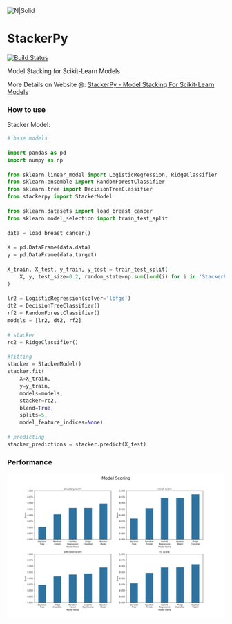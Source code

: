 ![N|Solid](http://www.philipkalinda.com/uploads/8/6/5/4/86541022/untitled-1.png)

# StackerPy

[![Build Status](https://travis-ci.org/philipkalinda/stackerpy.svg?branch=master)](https://travis-ci.org/philipkalinda/stackerpy)

Model Stacking for Scikit-Learn Models
 
More Details on Website @: [StackerPy - Model Stacking For Scikit-Learn Models](https://philipkalinda.com/ds10)


### How to use
Stacker Model:
```py
# base models

import pandas as pd
import numpy as np

from sklearn.linear_model import LogisticRegression, RidgeClassifier
from sklearn.ensemble import RandomForestClassifier
from sklearn.tree import DecisionTreeClassifier
from stackerpy import StackerModel

from sklearn.datasets import load_breast_cancer
from sklearn.model_selection import train_test_split

data = load_breast_cancer()

X = pd.DataFrame(data.data)
y = pd.DataFrame(data.target)

X_train, X_test, y_train, y_test = train_test_split(
    X, y, test_size=0.2, random_state=np.sum([ord(i) for i in 'StackerPy'])
)

lr2 = LogisticRegression(solver='lbfgs')
dt2 = DecisionTreeClassifier()
rf2 = RandomForestClassifier()
models = [lr2, dt2, rf2]

# stacker
rc2 = RidgeClassifier()

#fitting
stacker = StackerModel()
stacker.fit(
    X=X_train,
    y=y_train,
    models=models,
    stacker=rc2,
    blend=True,
    splits=5,
    model_feature_indices=None)

# predicting
stacker_predictions = stacker.predict(X_test)
```

### Performance

![Results](https://raw.githubusercontent.com/philipkalinda/StackerPy/master/stackerpy/Model%20Scoring%20Results.png)
